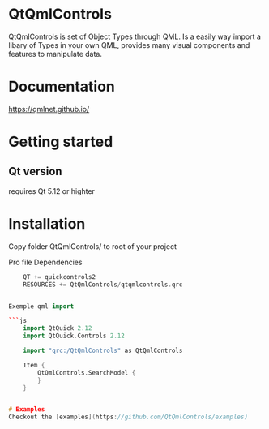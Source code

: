 # QtQmlControls
QtQmlControls is set of Object Types through QML.
Is a easily way import a libary of Types in your own QML, provides many visual
components and features to manipulate data.


# Documentation

https://qmlnet.github.io/

# Getting started

## Qt version
requires Qt 5.12 or highter

Installation
=====

Copy folder QtQmlControls/ to root of your project

Pro file Dependencies

```c++
    QT += quickcontrols2
    RESOURCES += QtQmlControls/qtqmlcontrols.qrc


Exemple qml import

```js
    import QtQuick 2.12
    import QtQuick.Controls 2.12

    import "qrc:/QtQmlControls" as QtQmlControls

    Item {
        QtQmlControls.SearchModel {
        }
    }


# Examples
Checkout the [examples](https://github.com/QtQmlControls/examples)
